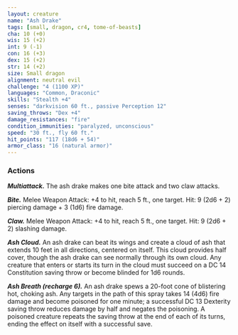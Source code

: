 ```yaml
---
layout: creature
name: "Ash Drake"
tags: [small, dragon, cr4, tome-of-beasts]
cha: 10 (+0)
wis: 15 (+2)
int: 9 (-1)
con: 16 (+3)
dex: 15 (+2)
str: 14 (+2)
size: Small dragon
alignment: neutral evil
challenge: "4 (1100 XP)"
languages: "Common, Draconic"
skills: "Stealth +4"
senses: "darkvision 60 ft., passive Perception 12"
saving_throws: "Dex +4"
damage_resistances: "fire"
condition_immunities: "paralyzed, unconscious"
speed: "30 ft., fly 60 ft."
hit_points: "117 (18d6 + 54)"
armor_class: "16 (natural armor)"
---
```


### Actions

***Multiattack.*** The ash drake makes one bite attack and two claw attacks.

***Bite.*** Melee Weapon Attack: +4 to hit, reach 5 ft., one target. Hit: 9 (2d6 + 2) piercing damage + 3 (1d6) fire damage.

***Claw.*** Melee Weapon Attack: +4 to hit, reach 5 ft., one target. Hit: 9 (2d6 + 2) slashing damage.

***Ash Cloud.*** An ash drake can beat its wings and create a cloud of ash that extends 10 feet in all directions, centered on itself. This cloud provides half cover, though the ash drake can see normally through its own cloud. Any creature that enters or starts its turn in the cloud must succeed on a DC 14 Constitution saving throw or become blinded for 1d6 rounds.

***Ash Breath (recharge 6).*** An ash drake spews a 20-foot cone of blistering hot, choking ash. Any targets in the path of this spray takes 14 (4d6) fire damage and become poisoned for one minute; a successful DC 13 Dexterity saving throw reduces damage by half and negates the poisoning. A poisoned creature repeats the saving throw at the end of each of its turns, ending the effect on itself with a successful save.

